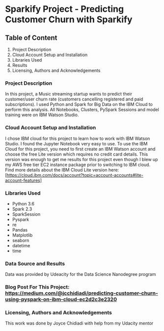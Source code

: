 # Sparkify Project - Predicting Customer Churn with Sparkify

## Table of Content
1. Project Description
2. Cloud Account Setup and Installation
3. Libraries Used
4. Results
5. Licensing, Authors and Acknowledgements

### Project Description
In this project, a Music streaming startup wants to predict their customer/user churn rate (customers cancelling registered and paid subscriptions). I used Python and Spark for Big Data on the IBM Cloud to perform this analysis. All Notebooks, Clusters, PySpark Sessions and model training were on IBM Watson Studio.

### Cloud Account Setup and Installation
I chose IBM cloud for this project to learn how to work with IBM Watson Studio. I found the Jupyter Notebook very easy to use. To use the IBM Cloud for this project, you need to first create an IBM Watson account and choose the free Lite version which requires no credit card details. This version was enough to get me results for this project even though I blew up my AWS free tier EC2 instance package prior to switching to IBM cloud.
Find more details about the IBM Cloud Lite version here: [https://cloud.ibm.com/docs/account?topic=account-accounts#lite-account-features]

### Libraries Used
* Python 3.6
* Spark 2.3
* SparkSession
* Pyspark
* re
* Pandas
* Matplotlib
* seaborn
* datetime
* time


### Data Source and Results
Data was provided by Udeacity for the Data Science Nanodegree program

### Blog Post For This Project: https://medium.com/@jcchidiadi/predicting-customer-churn-using-pyspark-on-ibm-cloud-ec2d2c3e2320

### Licensing, Authors and Acknowledgements
This work was done by Joyce Chidiadi with help from my Udacity mentor
